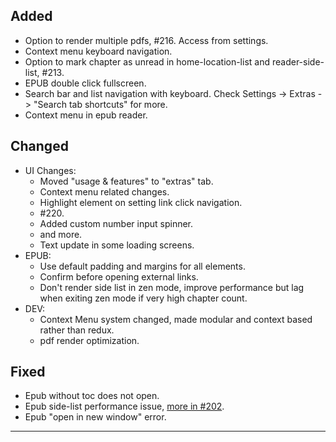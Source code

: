 ## Added

- Option to render multiple pdfs, #216. Access from settings.
- Context menu keyboard navigation.
- Option to mark chapter as unread in home-location-list and reader-side-list, #213.
- EPUB double click fullscreen.
- Search bar and list navigation with keyboard. Check Settings -> Extras -> "Search tab shortcuts" for more.
- Context menu in epub reader.

## Changed

- UI Changes:
  - Moved "usage & features" to "extras" tab.
  - Context menu related changes.
  - Highlight element on setting link click navigation.
  - #220.
  - Added custom number input spinner.
  - and more.
  - Text update in some loading screens.
- EPUB:
  - Use default padding and margins for all elements.
  - Confirm before opening external links.
  - Don't render side list in zen mode, improve performance but lag when exiting zen mode if very high chapter count.
- DEV:
  - Context Menu system changed, made modular and context based rather than redux.
  - pdf render optimization.

## Fixed

- Epub without toc does not open.
- Epub side-list performance issue, [more in #202](https://github.com/mienaiyami/yomikiru/issues/202#issuecomment-1655858560).
- Epub "open in new window" error.

---